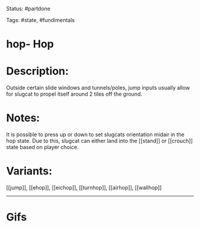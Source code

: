 Status: #partdone 

Tags: #state, #fundimentals

# hop- Hop
# Description:
Outside certain slide windows and tunnels/poles, jump inputs usually allow for slugcat to propel itself around 2 tiles off the ground.

# Notes:
It is possible to press up or down to set slugcats orientation midair in the hop state. Due to this, slugcat can either land into the [[stand]] or [[crouch]] state based on player choice.

# Variants:
[[jump]], [[ehop]], [[eichop]], [[turnhop]], [[airhop]], [[wallhop]]

___
# Gifs
